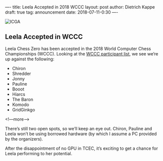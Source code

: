 —-
title: Leela Accepted in 2018 WCCC
layout: post
author: Dietrich Kappe
draft: true
tag: announcement
date: 2018-07-11-0:30
—-

![ICGA](https://www.bigdata-alliance.org/wp-content/uploads/2017/06/ICGA-transparent.png)

## Leela Accepted in WCCC

Leela Chess Zero has been accepted in the 2018 World Computer Chess Championships (WCCC). Looking at the [WCCC participant list](https://icga.org/?page_id=2365), we see we’re up against the following:
- Chiron
- Shredder
- Jonny
- Pauline
- Booot
- Hiarcs
- The Baron
- Komodo
- GridGinkgo

<!—more—>

There’s still two open spots, so we’ll keep an eye out. Chiron, Pauline and Leela won’t be using borrowed hardware (by which I assume a PC provided by the organizers).

After the disappointment of no GPU in TCEC, it’s exciting to get a chance  for Leela performing to her potential.


